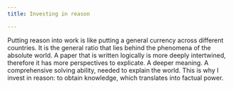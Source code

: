 ```yaml
---
title: Investing in reason

---
```


Putting reason into work is like putting a general currency across different countries. It is the general ratio that lies behind the phenomena of the absolute world. A paper that is written logically is more deeply intertwined, therefore it has more perspectives to explicate. A deeper meaning. A comprehensive solving ability, needed to explain the world. This is why I invest in reason: to obtain knowledge, which translates into factual power. 
